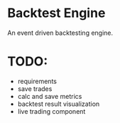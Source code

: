 # Backtest Engine

An event driven backtesting engine.


# TODO:
* requirements
* save trades
* calc and save metrics
* backtest result visualization
* live trading component
